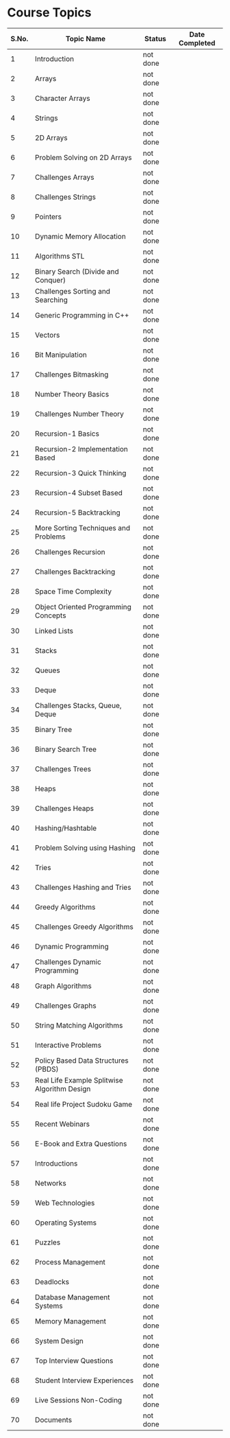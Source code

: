 # Course Topics

S.No. | Topic Name| Status | Date Completed|
------|-----------|--------|------|
1 | Introduction | not done | |
2 | Arrays | not done | |
3 | Character Arrays | not done | |
4 | Strings | not done | |
5 | 2D Arrays | not done | |
6 | Problem Solving on 2D Arrays | not done | |
7 | Challenges Arrays | not done | |
8 | Challenges Strings | not done | |
9 | Pointers | not done | |
10 | Dynamic Memory Allocation | not done | |
11 | Algorithms STL | not done | |
12 | Binary Search (Divide and Conquer) | not done | |
13 | Challenges Sorting and Searching | not done | |
14 | Generic Programming in C++ | not done | |
15 | Vectors | not done | |
16 | Bit Manipulation | not done | |
17 | Challenges Bitmasking | not done | |
18 | Number Theory Basics | not done | |
19 | Challenges Number Theory | not done | |
20 | Recursion-1 Basics | not done | |
21 | Recursion-2 Implementation Based | not done | |
22 | Recursion-3 Quick Thinking | not done | |
23 | Recursion-4 Subset Based | not done | |
24 | Recursion-5 Backtracking | not done | |
25 | More Sorting Techniques and Problems | not done | |
26 | Challenges Recursion | not done | |
27 | Challenges Backtracking | not done | |
28 | Space Time Complexity | not done | |
29 | Object Oriented Programming Concepts | not done | |
30 | Linked Lists | not done | |
31 | Stacks | not done | |
32 | Queues | not done | |
33 | Deque | not done | |
34 | Challenges Stacks, Queue, Deque | not done | |
35 | Binary Tree | not done | |
36 | Binary Search Tree | not done | |
37 | Challenges Trees | not done | |
38 | Heaps | not done | |
39 | Challenges Heaps | not done | |
40 | Hashing/Hashtable | not done | |
41 | Problem Solving using Hashing | not done | |
42 | Tries | not done | |
43 | Challenges Hashing and Tries | not done | |
44 | Greedy Algorithms | not done | |
45 | Challenges Greedy Algorithms | not done | |
46 | Dynamic Programming | not done | |
47 | Challenges Dynamic Programming | not done | |
48 | Graph Algorithms | not done | |
49 | Challenges Graphs | not done | |
50 | String Matching Algorithms | not done | |
51 | Interactive Problems | not done | |
52 | Policy Based Data Structures (PBDS) | not done | |
53 | Real Life Example Splitwise Algorithm Design | not done | |
54 | Real life Project Sudoku Game | not done | |
55 | Recent Webinars | not done | |
56 | E-Book and Extra Questions | not done | |
57 | Introductions | not done | |
58 | Networks | not done | |
59 | Web Technologies | not done | |
60 | Operating Systems | not done | |
61 | Puzzles | not done | |
62 | Process Management | not done | |
63 | Deadlocks | not done | |
64 | Database Management Systems | not done | |
65 | Memory Management | not done | |
66 | System Design | not done | |
67 | Top Interview Questions | not done | |
68 | Student Interview Experiences | not done | |
69 | Live Sessions Non-Coding | not done | |
70 | Documents | not done | |

